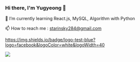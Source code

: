### Hi there, I'm Yugyeong 👋

🌱 I’m currently learning React.js, MySQL, Algorithm with Python  

📫 How to reach me : starinsky284@gmail.com


https://img.shields.io/badge/logo-test-blue?logo=facebook&logoColor=white&logoWidth=40

<img src="https://img.shields.io/badge/logo-test-blue?logo=facebook&logoColor=white&logoWidth=40"/>

<!--
**suddks/suddks** is a ✨ _special_ ✨ repository because its `README.md` (this file) appears on your GitHub profile.

Here are some ideas to get you started:

- 🔭 I’m currently working on ...
- 🌱 I’m currently learning ...
- 👯 I’m looking to collaborate on ...
- 🤔 I’m looking for help with ...
- 💬 Ask me about ...
- 📫 How to reach me: ...
- 😄 Pronouns: ...
- ⚡ Fun fact: ...
-->
